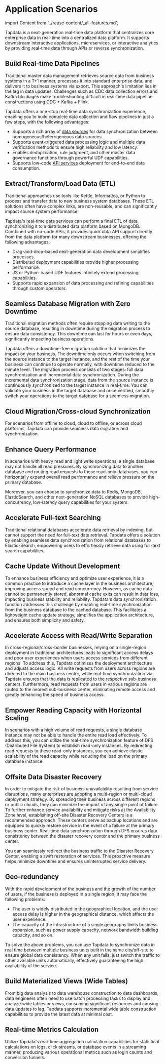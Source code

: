 # Application Scenarios

import Content from '../reuse-content/_all-features.md';

<Content />

Tapdata is a next-generation real-time data platform that centralizes core enterprise data in real-time into a centralized data platform. It supports downstream interactive applications, microservices, or interactive analytics by providing real-time data through APIs or reverse synchronization.

## Build Real-time Data Pipelines

Traditional master data management retrieves source data from business systems in a T+1 manner, processes it into standard enterprise data, and delivers it to business systems via export. This approach's limitation lies in the lag in data updates. Challenges such as CDC data collection errors and Kafka blockages make troubleshooting difficult in real-time data pipeline constructions using CDC + Kafka + Flink.

Tapdata offers a one-stop real-time data synchronization experience, enabling you to build complete data collection and flow pipelines in just a few steps, with the following advantages:

* Supports a rich array of [data sources](supported-databases.md) for data synchronization between homogeneous/heterogeneous data sources.
* Supports event-triggered data processing logic and multiple data verification methods to ensure high reliability and low latency.
* Enables deduplication, rule judgment, and other master data governance functions through powerful UDF capabilities.
* Supports low-code [API services](../user-guide/data-service/README.md) deployment for end-to-end data consumption.

## Extract/Transform/Load Data (ETL)

Traditional approaches use tools like Kettle, Informatica, or Python to process and transfer data to new business system databases. These ETL solutions often have complex links, are non-reusable, and can significantly impact source system performance.

Tapdata's real-time data services can perform a final ETL of data, synchronizing it to a distributed data platform based on MongoDB. Combined with no-code APIs, it provides quick data API support directly from the data platform for many downstream businesses, offering the following advantages:

* Drag-and-drop-based next-generation data development simplifies processes.
* Distributed deployment capabilities provide higher processing performance.
* JS or Python-based UDF features infinitely extend processing capabilities.
* Supports rapid expansion of data processing and refining capabilities through custom operators.


## Seamless Database Migration with Zero Downtime

Traditional migration methods often require stopping data writing to the source database, resulting in downtime during the migration process to ensure data consistency. This downtime can last for hours or even days, significantly impacting business operations.

Tapdata offers a downtime-free migration solution that minimizes the impact on your business. The downtime only occurs when switching from the source instance to the target instance, and the rest of the time your business can continue to operate normally, with downtime reduced to the minute level. The migration process consists of two stages: full data synchronization and incremental data synchronization. During the incremental data synchronization stage, data from the source instance is continuously synchronized to the target instance in real-time. You can validate your business in the target database and once verified, smoothly switch your operations to the target database for a seamless migration.

## Cloud Migration/Cross-cloud Synchronization

For scenarios from offline to cloud, cloud to offline, or across cloud platforms, Tapdata can provide seamless data migration and synchronization.

## Enhance Query Performance

In scenarios with heavy read and light write operations, a single database may not handle all read pressures. By synchronizing data to another database and routing read requests to these read-only databases, you can horizontally expand overall read performance and relieve pressure on the primary database.

Moreover, you can choose to synchronize data to Redis, MongoDB, ElasticSearch, and other next-generation NoSQL databases to provide high-concurrency, low-latency query capabilities for your system.

## Accelerate Full-text Searching

Traditional relational databases accelerate data retrieval by indexing, but cannot support the need for full-text data retrieval. Tapdata offers a solution by enabling seamless data synchronization from relational databases to Elastic-Search, empowering users to effortlessly retrieve data using full-text search capabilities.

## Cache Update Without Development

To enhance business efficiency and optimize user experience, it is a common practice to introduce a cache layer in the business architecture, improving access speed and read concurrency. However, as cache data cannot be permanently stored, abnormal cache exits can result in data loss, impacting business stability and reliability. Tapdata's data synchronization function addresses this challenge by enabling real-time synchronization from the business database to the cached database. This facilitates a lightweight cache update strategy, simplifies the application architecture, and ensures both simplicity and safety.


## Accelerate Access with Read/Write Separation

In cross-regional/cross-border businesses, relying on a single-region deployment in traditional architectures leads to significant access delays and poor user experiences when users access services from different regions. To address this, Tapdata optimizes the deployment architecture and adjusts access logic. All write requests from users across regions are directed to the main business center, while real-time synchronization via Tapdata ensures that the data is replicated to the respective sub-business centers. Furthermore, read requests from users in various regions are routed to the nearest sub-business center, eliminating remote access and greatly enhancing the speed of business access.



## Empower Reading Capacity with Horizontal Scaling

In scenarios with a high volume of read requests, a single database instance may not be able to handle the entire read load effectively. To address this, you can utilize the real-time synchronization feature of DFS (Distributed File System) to establish read-only instances. By redirecting read requests to these read-only instances, you can achieve elastic scalability of the read capacity while reducing the load on the primary database instance.


## Offsite Data Disaster Recovery

In order to mitigate the risk of business unavailability resulting from service disruptions, many enterprises are adopting a multi-region or multi-cloud deployment strategy. By spreading their business across different regions or public clouds, they can minimize the impact of any single point of failure. To further enhance service availability and mitigate risks at the Availability Zone level, establishing off-site Disaster Recovery Centers is a recommended approach. These centers serve as backup locations and are equipped to quickly restore service in the event of a failure at the primary business center. Real-time data synchronization through DFS ensures data consistency between the disaster recovery center and the primary business center.

You can seamlessly redirect the business traffic to the Disaster Recovery Center, enabling a swift restoration of services. This proactive measure helps minimize downtime and ensures uninterrupted service delivery.



## Geo-redundancy

With the rapid development of the business and the growth of the number of users, if the business is deployed in a single region, it may face the following problems:

- The user is widely distributed in the geographical location, and the user access delay is higher in the geographical distance, which affects the user experience.
- The capacity of the infrastructure of a single geography limits business expansion, such as power supply capacity, network bandwidth building capacity, and so on.

To solve the above problems, you can use Tapdata to synchronize data in real time between multiple business units built in the same city/off-site to ensure global data consistency. When any unit fails, just switch the traffic to other available units automatically, effectively guaranteeing the high availability of the service.

## Build Materialized Views (Wide Tables)

From big data analysis to data warehouse construction to data dashboards, data engineers often need to use batch processing tasks to display and analyze wide tables or views, consuming significant resources and causing data updates to lag. Tapdata supports incremental wide table construction capabilities to provide the latest data at minimal cost.

## Real-time Metrics Calculation

Utilize Tapdata's real-time aggregation calculation capabilities for statistical calculations on logs, click streams, or database events in a streaming manner, producing various operational metrics such as login counts and conversion funnels.